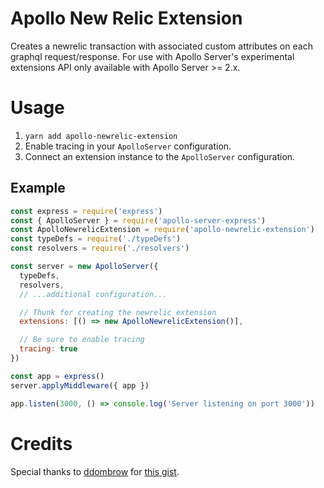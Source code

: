 # Apollo New Relic Extension

Creates a newrelic transaction with associated custom attributes on each graphql request/response.
For use with Apollo Server's experimental extensions API only available with Apollo Server >= 2.x.

# Usage

1. `yarn add apollo-newrelic-extension`
2. Enable tracing in your `ApolloServer` configuration.
3. Connect an extension instance to the `ApolloServer` configuration.

## Example

```javascript
const express = require('express')
const { ApolloServer } = require('apollo-server-express')
const ApolloNewrelicExtension = require('apollo-newrelic-extension')
const typeDefs = require('./typeDefs')
const resolvers = require('./resolvers')

const server = new ApolloServer({
  typeDefs,
  resolvers,
  // ...additional configuration...

  // Thunk for creating the newrelic extension
  extensions: [() => new ApolloNewrelicExtension()],

  // Be sure to enable tracing
  tracing: true
})

const app = express()
server.applyMiddleware({ app })

app.listen(3000, () => console.log('Server listening on port 3000'))
```

# Credits

Special thanks to [ddombrow](https://github.com/ddombrow) for [this gist](https://gist.github.com/ddombrow/fe8d3765e7971001ec7af426eb9a7a6f).
